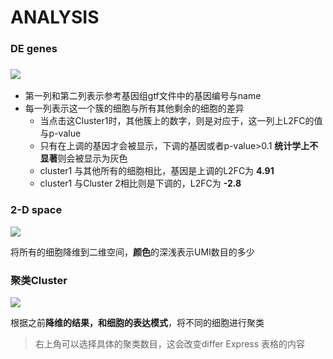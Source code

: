 # ANALYSIS

### DE genes

### <img src="https://43423.oss-cn-beijing.aliyuncs.com/img/20190910083245.png"/>

+ 第一列和第二列表示参考基因组gtf文件中的基因编号与name
+ 每一列表示这一个簇的细胞与所有其他剩余的细胞的差异
  + 当点击这Cluster1时，其他簇上的数字，则是对应于，这一列上L2FC的值与p-value
  + 只有在上调的基因才会被显示，下调的基因或者p-value>0.1 **统计学上不显著**则会被显示为灰色
  + cluster1 与其他所有的细胞相比，基因是上调的L2FC为 **4.91**
  + cluster1 与Cluster 2相比则是下调的，L2FC为 **-2.8**



### 2-D space

<img src="https://43423.oss-cn-beijing.aliyuncs.com/img/20190910085057.png"/>

将所有的细胞降维到二维空间，**颜色**的深浅表示UMI数目的多少

### 聚类Cluster

<img src="https://43423.oss-cn-beijing.aliyuncs.com/img/20190910085430.png"/>

根据之前**降维的结果，和细胞的表达模式**，将不同的细胞进行聚类

> 右上角可以选择具体的聚类数目，这会改变differ Express 表格的内容